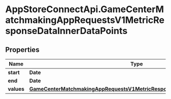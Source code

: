 # AppStoreConnectApi.GameCenterMatchmakingAppRequestsV1MetricResponseDataInnerDataPoints

## Properties

Name | Type | Description | Notes
------------ | ------------- | ------------- | -------------
**start** | **Date** |  | [optional] 
**end** | **Date** |  | [optional] 
**values** | [**GameCenterMatchmakingAppRequestsV1MetricResponseDataInnerDataPointsValues**](GameCenterMatchmakingAppRequestsV1MetricResponseDataInnerDataPointsValues.md) |  | [optional] 


